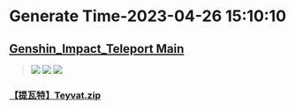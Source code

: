 # Generate Time-2023-04-26 15:10:10

## [Genshin_Impact_Teleport Main](https://github.com/Sam5440/Genshin_Impact_Teleport)

>![](https://komarev.com/ghpvc/?username=done439)
>![](https://komarev.com/ghpvc/?username=done438)
>![](https://komarev.com/ghpvc/?username=done437)

### [【提瓦特】Teyvat.zip](https://raw.githubusercontent.com/Sam5440/Genshin_Impact_Teleport/download/AutoGeneratePoint/Points%28SortByItemKind%29%5Bver3.4%5D%5Bcn-en%5D%5B2023-01-18%5D/%E3%80%90Test%E3%80%91Teleport%20ALL%5Bv3.4-Test%5D%5BAL-20M%5D%5B2023-01-18%5D/%E3%80%90%E7%A5%9E%E7%9E%B3%E3%80%91Oculus/%E3%80%90%E9%A3%8E%E7%A5%9E%E7%9E%B3%E3%80%91Anemoculus/%E3%80%90%E6%8F%90%E7%93%A6%E7%89%B9%E3%80%91Teyvat.zip)

